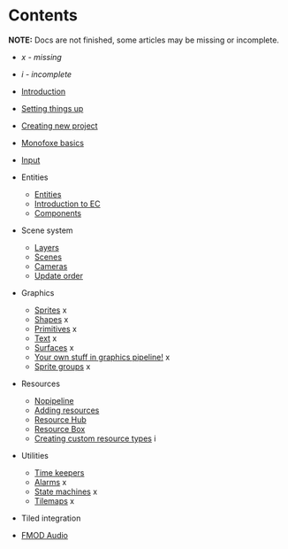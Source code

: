 # Contents

**NOTE:** Docs are not finished, some articles may be missing or incomplete.

- *x - missing*

- *i - incomplete*

  

- [Introduction](Introduction.md)

- [Setting things up](SettingThingsUp.md)

- [Creating new project](CreatingNewProject.md)

- [Monofoxe basics](MonofoxeBasics.md)

- [Input](Input.md)

- Entities
  - [Entities](Entities/Entities.md)
  - [Introduction to EC](Entities/IntroductionToEC.md)
  - [Components](Entities/Components.md)
  
- Scene system
  - [Layers](SceneSystem/Layers.md)
  - [Scenes](SceneSystem/Scenes.md)
  - [Cameras](SceneSystem/Cameras.md)
  - [Update order](SceneSystem/UpdateOrder.md)

- Graphics
  - [Sprites](Graphics/Sprites.md) x
  - [Shapes](Graphics/Shapes.md) x
  - [Primitives](Graphics/Primitives.md) x
  - [Text](Graphics/Text.md) x
  - [Surfaces](Graphics/Surfaces.md) x
  - [Your own stuff in graphics pipeline!](Graphics/YourOwnStuffInGraphicsPipeline.md) x
  - [Sprite groups](Graphics/SpriteGroups.md) x
  
- Resources
  - [Nopipeline](Resources/Nopipeline.md)
  - [Adding resources](Resources/AddingResources)
  - [Resource Hub](Resources/ResourceHub.md)
  - [Resource Box](Resources/ResourceBox.md)
  - [Creating custom resource types](Resources/CreatingCustomResourceTypes.md) i
  
- Utilities
    - [Time keepers](Utils/TimeKeeper.md)
    - [Alarms]() x
    - [State machines]() x
    - [Tilemaps]() x
    
- Tiled integration

- [FMOD Audio](FMODAudio.md)
